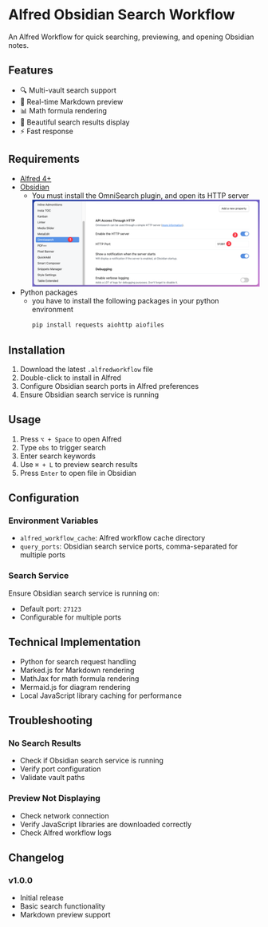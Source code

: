 # Alfred Obsidian Search Workflow

An Alfred Workflow for quick searching, previewing, and opening Obsidian notes.

## Features

- 🔍 Multi-vault search support
- 📝 Real-time Markdown preview
- 📊 Math formula rendering
- 🎨 Beautiful search results display
- ⚡ Fast response


## Requirements

- [Alfred 4+](https://www.alfredapp.com/)
- [Obsidian](https://obsidian.md/)
    - You must install the OmniSearch plugin, and open its HTTP server
    ![](imgs/obsidian-monisearch.png)
- Python packages
    - you have to install the following packages in your python environment
        ```bash
        pip install requests aiohttp aiofiles
        ```

## Installation

1. Download the latest `.alfredworkflow` file
2. Double-click to install in Alfred
3. Configure Obsidian search ports in Alfred preferences
4. Ensure Obsidian search service is running

## Usage

1. Press `⌥ + Space` to open Alfred
2. Type `obs` to trigger search
3. Enter search keywords
4. Use `⌘ + L` to preview search results
5. Press `Enter` to open file in Obsidian

## Configuration

### Environment Variables

- `alfred_workflow_cache`: Alfred workflow cache directory
- `query_ports`: Obsidian search service ports, comma-separated for multiple ports

### Search Service

Ensure Obsidian search service is running on:
- Default port: `27123`
- Configurable for multiple ports

## Technical Implementation

- Python for search request handling
- Marked.js for Markdown rendering
- MathJax for math formula rendering
- Mermaid.js for diagram rendering
- Local JavaScript library caching for performance

## Troubleshooting

### No Search Results
- Check if Obsidian search service is running
- Verify port configuration
- Validate vault paths

### Preview Not Displaying
- Check network connection
- Verify JavaScript libraries are downloaded correctly
- Check Alfred workflow logs

## Changelog

### v1.0.0
- Initial release
- Basic search functionality
- Markdown preview support

